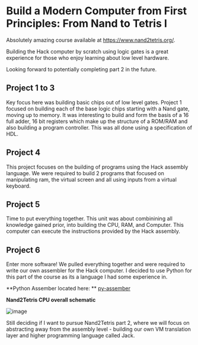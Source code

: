 # Build a Modern Computer from First Principles: From Nand to Tetris I

Absolutely amazing course available at https://www.nand2tetris.org/. 

Building the Hack computer by scratch using logic gates is a great experience for those who enjoy learning about low level hardware.

Looking forward to potentially completing part 2 in the future.

## Project 1 to 3

Key focus here was building basic chips out of low level gates. Project 1 focused on building each of the base logic chips starting with a Nand gate, moving up to memory.
It was interesting to build and form the basis of a 16 full adder, 16 bit registers which make up the structure of a ROM/RAM and also building a program controller. This was all done using a specification of HDL.

## Project 4

This project focuses on the building of programs using the Hack assembly language. We were required to build 2 programs that focused on manipulating ram, the virtual screen and all using inputs from a virtual keyboard.

## Project 5

Time to put everything together. This unit was about combinining all knowledge gained prior, into building the CPU, RAM, and Computer. This computer can execute the instructions provided by the Hack assembly. 

## Project 6

Enter more software! We pulled everything together and were required to write our own assembler for the Hack computer. I decided to use Python for this part of the course as its a language I had some experience in.

**Python Assember located here: **
[py-assember](https://github.com/scassar/nand2tetris/tree/master/projects/06/py-assembler)

**Nand2Tetris CPU overall schematic**

![image](https://github.com/scassar/nand2tetris/assets/2356898/db3ec066-99c1-45b3-85fc-b404866fe7f7)

Still deciding if I want to pursue Nand2Tetris part 2, where we will focus on abstracting away from the assembly level - building our own VM translation layer and higher programming language called Jack. 
